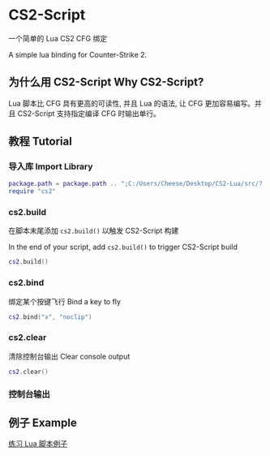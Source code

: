 # CS2-Script

一个简单的 Lua CS2 CFG 绑定

A simple lua binding for Counter-Strike 2.

## 为什么用 CS2-Script Why CS2-Script?

Lua 脚本比 CFG 具有更高的可读性, 并且 Lua 的语法, 让 CFG 更加容易编写。并且 CS2-Script 支持指定编译 CFG 时输出单行。

## 教程 Tutorial

### 导入库 Import Library

```lua
package.path = package.path .. ";C:/Users/Cheese/Desktop/CS2-Lua/src/?.lua"
require "cs2"
```

### cs2.build

在脚本末尾添加 `cs2.build()` 以触发 CS2-Script 构建

In the end of your script, add `cs2.build()` to trigger CS2-Script build

```lua
cs2.build()
```

### cs2.bind

绑定某个按键飞行 Bind a key to fly

```lua
cs2.bind("x", "noclip")
```

### cs2.clear

清除控制台输出 Clear console output

```lua
cs2.clear()
```

### 控制台输出

## 例子 Example

[练习 Lua 脚本例子](https://github.com/JustLikeCheese/CS2-Lua/blob/master/test/practice/main.lua)
